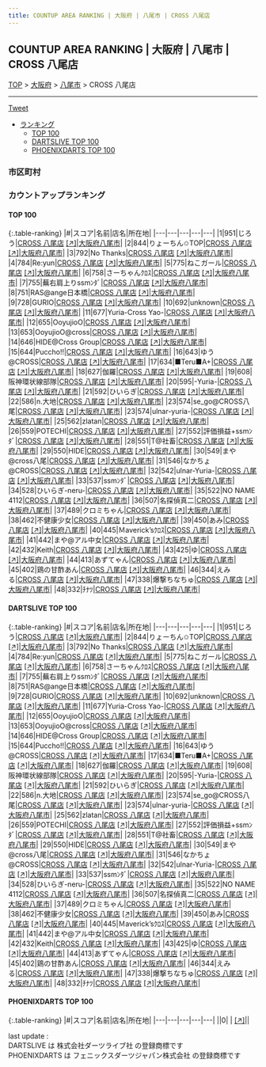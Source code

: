 ```yaml
---
title: COUNTUP AREA RANKING | 大阪府 | 八尾市 | CROSS 八尾店
---
```

## COUNTUP AREA RANKING | 大阪府 | 八尾市 | CROSS 八尾店

[TOP](/darts/rank/) > [大阪府](/darts/rank/大阪府/) > [八尾市](/darts/rank/大阪府/八尾市/) > CROSS 八尾店

___

<a href="https://twitter.com/share?ref_src=twsrc%5Etfw" data-text="COUNTUP AREA RANKING | 大阪府八尾市CROSS 八尾店" class="twitter-share-button" data-hashtags="DARTSLIVE,PHOENIXDARTS,darts,ダーツ" data-show-count="false">Tweet</a>

* [ランキング](#カウントアップランキング)
    * [TOP 100](#top-100)
    * [DARTSLIVE TOP 100](#dartslive-top-100)
    * [PHOENIXDARTS TOP 100](#phoenixdarts-top-100)

### 市区町村

<ul>

</ul>

### カウントアップランキング

#### TOP 100



{:.table-ranking}
|#|スコア|名前|店名|所在地|
|---|---|---|---|---|
|1|951|<span class="rank-name-dl">じろう</span>|<a href="/darts/rank/shops/3f2dcb19a6d43828a3f63593b5358cc4.html">CROSS 八尾店</a> <a href="https://search.dartslive.com/jp/shop/3f2dcb19a6d43828a3f63593b5358cc4">[↗]</a>|<a href="/darts/rank/大阪府/八尾市">大阪府八尾市</a>|
|2|844|<span class="rank-name-dl">りょーちん✩TOP</span>|<a href="/darts/rank/shops/3f2dcb19a6d43828a3f63593b5358cc4.html">CROSS 八尾店</a> <a href="https://search.dartslive.com/jp/shop/3f2dcb19a6d43828a3f63593b5358cc4">[↗]</a>|<a href="/darts/rank/大阪府/八尾市">大阪府八尾市</a>|
|3|792|<span class="rank-name-dl">No Thanks</span>|<a href="/darts/rank/shops/3f2dcb19a6d43828a3f63593b5358cc4.html">CROSS 八尾店</a> <a href="https://search.dartslive.com/jp/shop/3f2dcb19a6d43828a3f63593b5358cc4">[↗]</a>|<a href="/darts/rank/大阪府/八尾市">大阪府八尾市</a>|
|4|784|<span class="rank-name-dl">Re:yun</span>|<a href="/darts/rank/shops/3f2dcb19a6d43828a3f63593b5358cc4.html">CROSS 八尾店</a> <a href="https://search.dartslive.com/jp/shop/3f2dcb19a6d43828a3f63593b5358cc4">[↗]</a>|<a href="/darts/rank/大阪府/八尾市">大阪府八尾市</a>|
|5|775|<span class="rank-name-dl">ねこガール</span>|<a href="/darts/rank/shops/3f2dcb19a6d43828a3f63593b5358cc4.html">CROSS 八尾店</a> <a href="https://search.dartslive.com/jp/shop/3f2dcb19a6d43828a3f63593b5358cc4">[↗]</a>|<a href="/darts/rank/大阪府/八尾市">大阪府八尾市</a>|
|6|758|<span class="rank-name-dl">さーちゃんｸﾛｽ</span>|<a href="/darts/rank/shops/3f2dcb19a6d43828a3f63593b5358cc4.html">CROSS 八尾店</a> <a href="https://search.dartslive.com/jp/shop/3f2dcb19a6d43828a3f63593b5358cc4">[↗]</a>|<a href="/darts/rank/大阪府/八尾市">大阪府八尾市</a>|
|7|755|<span class="rank-name-dl">蕪右肩上りssmﾝﾀﾞ</span>|<a href="/darts/rank/shops/3f2dcb19a6d43828a3f63593b5358cc4.html">CROSS 八尾店</a> <a href="https://search.dartslive.com/jp/shop/3f2dcb19a6d43828a3f63593b5358cc4">[↗]</a>|<a href="/darts/rank/大阪府/八尾市">大阪府八尾市</a>|
|8|751|<span class="rank-name-dl">RAS@ange日本橋</span>|<a href="/darts/rank/shops/3f2dcb19a6d43828a3f63593b5358cc4.html">CROSS 八尾店</a> <a href="https://search.dartslive.com/jp/shop/3f2dcb19a6d43828a3f63593b5358cc4">[↗]</a>|<a href="/darts/rank/大阪府/八尾市">大阪府八尾市</a>|
|9|728|<span class="rank-name-dl">GURIO</span>|<a href="/darts/rank/shops/3f2dcb19a6d43828a3f63593b5358cc4.html">CROSS 八尾店</a> <a href="https://search.dartslive.com/jp/shop/3f2dcb19a6d43828a3f63593b5358cc4">[↗]</a>|<a href="/darts/rank/大阪府/八尾市">大阪府八尾市</a>|
|10|692|<span class="rank-name-dl">unknown</span>|<a href="/darts/rank/shops/3f2dcb19a6d43828a3f63593b5358cc4.html">CROSS 八尾店</a> <a href="https://search.dartslive.com/jp/shop/3f2dcb19a6d43828a3f63593b5358cc4">[↗]</a>|<a href="/darts/rank/大阪府/八尾市">大阪府八尾市</a>|
|11|677|<span class="rank-name-dl">Yuria-Cross Yao-</span>|<a href="/darts/rank/shops/3f2dcb19a6d43828a3f63593b5358cc4.html">CROSS 八尾店</a> <a href="https://search.dartslive.com/jp/shop/3f2dcb19a6d43828a3f63593b5358cc4">[↗]</a>|<a href="/darts/rank/大阪府/八尾市">大阪府八尾市</a>|
|12|655|<span class="rank-name-dl">OoyujioO</span>|<a href="/darts/rank/shops/3f2dcb19a6d43828a3f63593b5358cc4.html">CROSS 八尾店</a> <a href="https://search.dartslive.com/jp/shop/3f2dcb19a6d43828a3f63593b5358cc4">[↗]</a>|<a href="/darts/rank/大阪府/八尾市">大阪府八尾市</a>|
|13|653|<span class="rank-name-dl">OoyujioO@cross</span>|<a href="/darts/rank/shops/3f2dcb19a6d43828a3f63593b5358cc4.html">CROSS 八尾店</a> <a href="https://search.dartslive.com/jp/shop/3f2dcb19a6d43828a3f63593b5358cc4">[↗]</a>|<a href="/darts/rank/大阪府/八尾市">大阪府八尾市</a>|
|14|646|<span class="rank-name-dl">HIDE@Cross Group</span>|<a href="/darts/rank/shops/3f2dcb19a6d43828a3f63593b5358cc4.html">CROSS 八尾店</a> <a href="https://search.dartslive.com/jp/shop/3f2dcb19a6d43828a3f63593b5358cc4">[↗]</a>|<a href="/darts/rank/大阪府/八尾市">大阪府八尾市</a>|
|15|644|<span class="rank-name-dl">Puccho!!</span>|<a href="/darts/rank/shops/3f2dcb19a6d43828a3f63593b5358cc4.html">CROSS 八尾店</a> <a href="https://search.dartslive.com/jp/shop/3f2dcb19a6d43828a3f63593b5358cc4">[↗]</a>|<a href="/darts/rank/大阪府/八尾市">大阪府八尾市</a>|
|16|643|<span class="rank-name-dl">ゆう@CROSS</span>|<a href="/darts/rank/shops/3f2dcb19a6d43828a3f63593b5358cc4.html">CROSS 八尾店</a> <a href="https://search.dartslive.com/jp/shop/3f2dcb19a6d43828a3f63593b5358cc4">[↗]</a>|<a href="/darts/rank/大阪府/八尾市">大阪府八尾市</a>|
|17|634|<span class="rank-name-dl">■Teru■A+</span>|<a href="/darts/rank/shops/3f2dcb19a6d43828a3f63593b5358cc4.html">CROSS 八尾店</a> <a href="https://search.dartslive.com/jp/shop/3f2dcb19a6d43828a3f63593b5358cc4">[↗]</a>|<a href="/darts/rank/大阪府/八尾市">大阪府八尾市</a>|
|18|627|<span class="rank-name-dl">伽羅</span>|<a href="/darts/rank/shops/3f2dcb19a6d43828a3f63593b5358cc4.html">CROSS 八尾店</a> <a href="https://search.dartslive.com/jp/shop/3f2dcb19a6d43828a3f63593b5358cc4">[↗]</a>|<a href="/darts/rank/大阪府/八尾市">大阪府八尾市</a>|
|19|608|<span class="rank-name-dl">阪神環状線部隊</span>|<a href="/darts/rank/shops/3f2dcb19a6d43828a3f63593b5358cc4.html">CROSS 八尾店</a> <a href="https://search.dartslive.com/jp/shop/3f2dcb19a6d43828a3f63593b5358cc4">[↗]</a>|<a href="/darts/rank/大阪府/八尾市">大阪府八尾市</a>|
|20|595|<span class="rank-name-dl">-Yuria-</span>|<a href="/darts/rank/shops/3f2dcb19a6d43828a3f63593b5358cc4.html">CROSS 八尾店</a> <a href="https://search.dartslive.com/jp/shop/3f2dcb19a6d43828a3f63593b5358cc4">[↗]</a>|<a href="/darts/rank/大阪府/八尾市">大阪府八尾市</a>|
|21|592|<span class="rank-name-dl">ひいらぎ</span>|<a href="/darts/rank/shops/3f2dcb19a6d43828a3f63593b5358cc4.html">CROSS 八尾店</a> <a href="https://search.dartslive.com/jp/shop/3f2dcb19a6d43828a3f63593b5358cc4">[↗]</a>|<a href="/darts/rank/大阪府/八尾市">大阪府八尾市</a>|
|22|586|<span class="rank-name-dl">n.大地</span>|<a href="/darts/rank/shops/3f2dcb19a6d43828a3f63593b5358cc4.html">CROSS 八尾店</a> <a href="https://search.dartslive.com/jp/shop/3f2dcb19a6d43828a3f63593b5358cc4">[↗]</a>|<a href="/darts/rank/大阪府/八尾市">大阪府八尾市</a>|
|23|574|<span class="rank-name-dl">se_go@CROSS八尾</span>|<a href="/darts/rank/shops/3f2dcb19a6d43828a3f63593b5358cc4.html">CROSS 八尾店</a> <a href="https://search.dartslive.com/jp/shop/3f2dcb19a6d43828a3f63593b5358cc4">[↗]</a>|<a href="/darts/rank/大阪府/八尾市">大阪府八尾市</a>|
|23|574|<span class="rank-name-dl">ulnar-yuria-</span>|<a href="/darts/rank/shops/3f2dcb19a6d43828a3f63593b5358cc4.html">CROSS 八尾店</a> <a href="https://search.dartslive.com/jp/shop/3f2dcb19a6d43828a3f63593b5358cc4">[↗]</a>|<a href="/darts/rank/大阪府/八尾市">大阪府八尾市</a>|
|25|562|<span class="rank-name-dl">zlatan</span>|<a href="/darts/rank/shops/3f2dcb19a6d43828a3f63593b5358cc4.html">CROSS 八尾店</a> <a href="https://search.dartslive.com/jp/shop/3f2dcb19a6d43828a3f63593b5358cc4">[↗]</a>|<a href="/darts/rank/大阪府/八尾市">大阪府八尾市</a>|
|26|559|<span class="rank-name-dl">POTECHI</span>|<a href="/darts/rank/shops/3f2dcb19a6d43828a3f63593b5358cc4.html">CROSS 八尾店</a> <a href="https://search.dartslive.com/jp/shop/3f2dcb19a6d43828a3f63593b5358cc4">[↗]</a>|<a href="/darts/rank/大阪府/八尾市">大阪府八尾市</a>|
|27|552|<span class="rank-name-dl">評価損益+ssmﾝﾀﾞ</span>|<a href="/darts/rank/shops/3f2dcb19a6d43828a3f63593b5358cc4.html">CROSS 八尾店</a> <a href="https://search.dartslive.com/jp/shop/3f2dcb19a6d43828a3f63593b5358cc4">[↗]</a>|<a href="/darts/rank/大阪府/八尾市">大阪府八尾市</a>|
|28|551|<span class="rank-name-dl">T@社畜</span>|<a href="/darts/rank/shops/3f2dcb19a6d43828a3f63593b5358cc4.html">CROSS 八尾店</a> <a href="https://search.dartslive.com/jp/shop/3f2dcb19a6d43828a3f63593b5358cc4">[↗]</a>|<a href="/darts/rank/大阪府/八尾市">大阪府八尾市</a>|
|29|550|<span class="rank-name-dl">HIDE</span>|<a href="/darts/rank/shops/3f2dcb19a6d43828a3f63593b5358cc4.html">CROSS 八尾店</a> <a href="https://search.dartslive.com/jp/shop/3f2dcb19a6d43828a3f63593b5358cc4">[↗]</a>|<a href="/darts/rank/大阪府/八尾市">大阪府八尾市</a>|
|30|549|<span class="rank-name-dl">まや@cross八尾</span>|<a href="/darts/rank/shops/3f2dcb19a6d43828a3f63593b5358cc4.html">CROSS 八尾店</a> <a href="https://search.dartslive.com/jp/shop/3f2dcb19a6d43828a3f63593b5358cc4">[↗]</a>|<a href="/darts/rank/大阪府/八尾市">大阪府八尾市</a>|
|31|546|<span class="rank-name-dl">なかちょ@CROSS</span>|<a href="/darts/rank/shops/3f2dcb19a6d43828a3f63593b5358cc4.html">CROSS 八尾店</a> <a href="https://search.dartslive.com/jp/shop/3f2dcb19a6d43828a3f63593b5358cc4">[↗]</a>|<a href="/darts/rank/大阪府/八尾市">大阪府八尾市</a>|
|32|542|<span class="rank-name-dl">ulnar-Yuria-</span>|<a href="/darts/rank/shops/3f2dcb19a6d43828a3f63593b5358cc4.html">CROSS 八尾店</a> <a href="https://search.dartslive.com/jp/shop/3f2dcb19a6d43828a3f63593b5358cc4">[↗]</a>|<a href="/darts/rank/大阪府/八尾市">大阪府八尾市</a>|
|33|537|<span class="rank-name-dl">ssmﾝﾀﾞ</span>|<a href="/darts/rank/shops/3f2dcb19a6d43828a3f63593b5358cc4.html">CROSS 八尾店</a> <a href="https://search.dartslive.com/jp/shop/3f2dcb19a6d43828a3f63593b5358cc4">[↗]</a>|<a href="/darts/rank/大阪府/八尾市">大阪府八尾市</a>|
|34|528|<span class="rank-name-dl">ひいらぎ-neru-</span>|<a href="/darts/rank/shops/3f2dcb19a6d43828a3f63593b5358cc4.html">CROSS 八尾店</a> <a href="https://search.dartslive.com/jp/shop/3f2dcb19a6d43828a3f63593b5358cc4">[↗]</a>|<a href="/darts/rank/大阪府/八尾市">大阪府八尾市</a>|
|35|522|<span class="rank-name-dl">NO NAME 4112</span>|<a href="/darts/rank/shops/3f2dcb19a6d43828a3f63593b5358cc4.html">CROSS 八尾店</a> <a href="https://search.dartslive.com/jp/shop/3f2dcb19a6d43828a3f63593b5358cc4">[↗]</a>|<a href="/darts/rank/大阪府/八尾市">大阪府八尾市</a>|
|36|507|<span class="rank-name-dl">名探偵真二</span>|<a href="/darts/rank/shops/3f2dcb19a6d43828a3f63593b5358cc4.html">CROSS 八尾店</a> <a href="https://search.dartslive.com/jp/shop/3f2dcb19a6d43828a3f63593b5358cc4">[↗]</a>|<a href="/darts/rank/大阪府/八尾市">大阪府八尾市</a>|
|37|489|<span class="rank-name-dl">クロミちゃん</span>|<a href="/darts/rank/shops/3f2dcb19a6d43828a3f63593b5358cc4.html">CROSS 八尾店</a> <a href="https://search.dartslive.com/jp/shop/3f2dcb19a6d43828a3f63593b5358cc4">[↗]</a>|<a href="/darts/rank/大阪府/八尾市">大阪府八尾市</a>|
|38|462|<span class="rank-name-dl">不健康少女</span>|<a href="/darts/rank/shops/3f2dcb19a6d43828a3f63593b5358cc4.html">CROSS 八尾店</a> <a href="https://search.dartslive.com/jp/shop/3f2dcb19a6d43828a3f63593b5358cc4">[↗]</a>|<a href="/darts/rank/大阪府/八尾市">大阪府八尾市</a>|
|39|450|<span class="rank-name-dl">あみ</span>|<a href="/darts/rank/shops/3f2dcb19a6d43828a3f63593b5358cc4.html">CROSS 八尾店</a> <a href="https://search.dartslive.com/jp/shop/3f2dcb19a6d43828a3f63593b5358cc4">[↗]</a>|<a href="/darts/rank/大阪府/八尾市">大阪府八尾市</a>|
|40|445|<span class="rank-name-dl">Ｍaverick’sｸﾛｽ</span>|<a href="/darts/rank/shops/3f2dcb19a6d43828a3f63593b5358cc4.html">CROSS 八尾店</a> <a href="https://search.dartslive.com/jp/shop/3f2dcb19a6d43828a3f63593b5358cc4">[↗]</a>|<a href="/darts/rank/大阪府/八尾市">大阪府八尾市</a>|
|41|442|<span class="rank-name-dl">まや@アル中女</span>|<a href="/darts/rank/shops/3f2dcb19a6d43828a3f63593b5358cc4.html">CROSS 八尾店</a> <a href="https://search.dartslive.com/jp/shop/3f2dcb19a6d43828a3f63593b5358cc4">[↗]</a>|<a href="/darts/rank/大阪府/八尾市">大阪府八尾市</a>|
|42|432|<span class="rank-name-dl">Keith</span>|<a href="/darts/rank/shops/3f2dcb19a6d43828a3f63593b5358cc4.html">CROSS 八尾店</a> <a href="https://search.dartslive.com/jp/shop/3f2dcb19a6d43828a3f63593b5358cc4">[↗]</a>|<a href="/darts/rank/大阪府/八尾市">大阪府八尾市</a>|
|43|425|<span class="rank-name-dl">ゆ</span>|<a href="/darts/rank/shops/3f2dcb19a6d43828a3f63593b5358cc4.html">CROSS 八尾店</a> <a href="https://search.dartslive.com/jp/shop/3f2dcb19a6d43828a3f63593b5358cc4">[↗]</a>|<a href="/darts/rank/大阪府/八尾市">大阪府八尾市</a>|
|44|413|<span class="rank-name-dl">あずてゃん</span>|<a href="/darts/rank/shops/3f2dcb19a6d43828a3f63593b5358cc4.html">CROSS 八尾店</a> <a href="https://search.dartslive.com/jp/shop/3f2dcb19a6d43828a3f63593b5358cc4">[↗]</a>|<a href="/darts/rank/大阪府/八尾市">大阪府八尾市</a>|
|45|402|<span class="rank-name-dl">鶏の甘酢あん</span>|<a href="/darts/rank/shops/3f2dcb19a6d43828a3f63593b5358cc4.html">CROSS 八尾店</a> <a href="https://search.dartslive.com/jp/shop/3f2dcb19a6d43828a3f63593b5358cc4">[↗]</a>|<a href="/darts/rank/大阪府/八尾市">大阪府八尾市</a>|
|46|344|<span class="rank-name-dl">えみる</span>|<a href="/darts/rank/shops/3f2dcb19a6d43828a3f63593b5358cc4.html">CROSS 八尾店</a> <a href="https://search.dartslive.com/jp/shop/3f2dcb19a6d43828a3f63593b5358cc4">[↗]</a>|<a href="/darts/rank/大阪府/八尾市">大阪府八尾市</a>|
|47|338|<span class="rank-name-dl">爆撃ちなちゅ</span>|<a href="/darts/rank/shops/3f2dcb19a6d43828a3f63593b5358cc4.html">CROSS 八尾店</a> <a href="https://search.dartslive.com/jp/shop/3f2dcb19a6d43828a3f63593b5358cc4">[↗]</a>|<a href="/darts/rank/大阪府/八尾市">大阪府八尾市</a>|
|48|332|<span class="rank-name-dl">ﾁﾅﾂ</span>|<a href="/darts/rank/shops/3f2dcb19a6d43828a3f63593b5358cc4.html">CROSS 八尾店</a> <a href="https://search.dartslive.com/jp/shop/3f2dcb19a6d43828a3f63593b5358cc4">[↗]</a>|<a href="/darts/rank/大阪府/八尾市">大阪府八尾市</a>|


#### DARTSLIVE TOP 100



{:.table-ranking}
|#|スコア|名前|店名|所在地|
|---|---|---|---|---|
|1|951|<span class="rank-name-dl">じろう</span>|<a href="/darts/rank/shops/3f2dcb19a6d43828a3f63593b5358cc4.html">CROSS 八尾店</a> <a href="https://search.dartslive.com/jp/shop/3f2dcb19a6d43828a3f63593b5358cc4">[↗]</a>|<a href="/darts/rank/大阪府/八尾市">大阪府八尾市</a>|
|2|844|<span class="rank-name-dl">りょーちん✩TOP</span>|<a href="/darts/rank/shops/3f2dcb19a6d43828a3f63593b5358cc4.html">CROSS 八尾店</a> <a href="https://search.dartslive.com/jp/shop/3f2dcb19a6d43828a3f63593b5358cc4">[↗]</a>|<a href="/darts/rank/大阪府/八尾市">大阪府八尾市</a>|
|3|792|<span class="rank-name-dl">No Thanks</span>|<a href="/darts/rank/shops/3f2dcb19a6d43828a3f63593b5358cc4.html">CROSS 八尾店</a> <a href="https://search.dartslive.com/jp/shop/3f2dcb19a6d43828a3f63593b5358cc4">[↗]</a>|<a href="/darts/rank/大阪府/八尾市">大阪府八尾市</a>|
|4|784|<span class="rank-name-dl">Re:yun</span>|<a href="/darts/rank/shops/3f2dcb19a6d43828a3f63593b5358cc4.html">CROSS 八尾店</a> <a href="https://search.dartslive.com/jp/shop/3f2dcb19a6d43828a3f63593b5358cc4">[↗]</a>|<a href="/darts/rank/大阪府/八尾市">大阪府八尾市</a>|
|5|775|<span class="rank-name-dl">ねこガール</span>|<a href="/darts/rank/shops/3f2dcb19a6d43828a3f63593b5358cc4.html">CROSS 八尾店</a> <a href="https://search.dartslive.com/jp/shop/3f2dcb19a6d43828a3f63593b5358cc4">[↗]</a>|<a href="/darts/rank/大阪府/八尾市">大阪府八尾市</a>|
|6|758|<span class="rank-name-dl">さーちゃんｸﾛｽ</span>|<a href="/darts/rank/shops/3f2dcb19a6d43828a3f63593b5358cc4.html">CROSS 八尾店</a> <a href="https://search.dartslive.com/jp/shop/3f2dcb19a6d43828a3f63593b5358cc4">[↗]</a>|<a href="/darts/rank/大阪府/八尾市">大阪府八尾市</a>|
|7|755|<span class="rank-name-dl">蕪右肩上りssmﾝﾀﾞ</span>|<a href="/darts/rank/shops/3f2dcb19a6d43828a3f63593b5358cc4.html">CROSS 八尾店</a> <a href="https://search.dartslive.com/jp/shop/3f2dcb19a6d43828a3f63593b5358cc4">[↗]</a>|<a href="/darts/rank/大阪府/八尾市">大阪府八尾市</a>|
|8|751|<span class="rank-name-dl">RAS@ange日本橋</span>|<a href="/darts/rank/shops/3f2dcb19a6d43828a3f63593b5358cc4.html">CROSS 八尾店</a> <a href="https://search.dartslive.com/jp/shop/3f2dcb19a6d43828a3f63593b5358cc4">[↗]</a>|<a href="/darts/rank/大阪府/八尾市">大阪府八尾市</a>|
|9|728|<span class="rank-name-dl">GURIO</span>|<a href="/darts/rank/shops/3f2dcb19a6d43828a3f63593b5358cc4.html">CROSS 八尾店</a> <a href="https://search.dartslive.com/jp/shop/3f2dcb19a6d43828a3f63593b5358cc4">[↗]</a>|<a href="/darts/rank/大阪府/八尾市">大阪府八尾市</a>|
|10|692|<span class="rank-name-dl">unknown</span>|<a href="/darts/rank/shops/3f2dcb19a6d43828a3f63593b5358cc4.html">CROSS 八尾店</a> <a href="https://search.dartslive.com/jp/shop/3f2dcb19a6d43828a3f63593b5358cc4">[↗]</a>|<a href="/darts/rank/大阪府/八尾市">大阪府八尾市</a>|
|11|677|<span class="rank-name-dl">Yuria-Cross Yao-</span>|<a href="/darts/rank/shops/3f2dcb19a6d43828a3f63593b5358cc4.html">CROSS 八尾店</a> <a href="https://search.dartslive.com/jp/shop/3f2dcb19a6d43828a3f63593b5358cc4">[↗]</a>|<a href="/darts/rank/大阪府/八尾市">大阪府八尾市</a>|
|12|655|<span class="rank-name-dl">OoyujioO</span>|<a href="/darts/rank/shops/3f2dcb19a6d43828a3f63593b5358cc4.html">CROSS 八尾店</a> <a href="https://search.dartslive.com/jp/shop/3f2dcb19a6d43828a3f63593b5358cc4">[↗]</a>|<a href="/darts/rank/大阪府/八尾市">大阪府八尾市</a>|
|13|653|<span class="rank-name-dl">OoyujioO@cross</span>|<a href="/darts/rank/shops/3f2dcb19a6d43828a3f63593b5358cc4.html">CROSS 八尾店</a> <a href="https://search.dartslive.com/jp/shop/3f2dcb19a6d43828a3f63593b5358cc4">[↗]</a>|<a href="/darts/rank/大阪府/八尾市">大阪府八尾市</a>|
|14|646|<span class="rank-name-dl">HIDE@Cross Group</span>|<a href="/darts/rank/shops/3f2dcb19a6d43828a3f63593b5358cc4.html">CROSS 八尾店</a> <a href="https://search.dartslive.com/jp/shop/3f2dcb19a6d43828a3f63593b5358cc4">[↗]</a>|<a href="/darts/rank/大阪府/八尾市">大阪府八尾市</a>|
|15|644|<span class="rank-name-dl">Puccho!!</span>|<a href="/darts/rank/shops/3f2dcb19a6d43828a3f63593b5358cc4.html">CROSS 八尾店</a> <a href="https://search.dartslive.com/jp/shop/3f2dcb19a6d43828a3f63593b5358cc4">[↗]</a>|<a href="/darts/rank/大阪府/八尾市">大阪府八尾市</a>|
|16|643|<span class="rank-name-dl">ゆう@CROSS</span>|<a href="/darts/rank/shops/3f2dcb19a6d43828a3f63593b5358cc4.html">CROSS 八尾店</a> <a href="https://search.dartslive.com/jp/shop/3f2dcb19a6d43828a3f63593b5358cc4">[↗]</a>|<a href="/darts/rank/大阪府/八尾市">大阪府八尾市</a>|
|17|634|<span class="rank-name-dl">■Teru■A+</span>|<a href="/darts/rank/shops/3f2dcb19a6d43828a3f63593b5358cc4.html">CROSS 八尾店</a> <a href="https://search.dartslive.com/jp/shop/3f2dcb19a6d43828a3f63593b5358cc4">[↗]</a>|<a href="/darts/rank/大阪府/八尾市">大阪府八尾市</a>|
|18|627|<span class="rank-name-dl">伽羅</span>|<a href="/darts/rank/shops/3f2dcb19a6d43828a3f63593b5358cc4.html">CROSS 八尾店</a> <a href="https://search.dartslive.com/jp/shop/3f2dcb19a6d43828a3f63593b5358cc4">[↗]</a>|<a href="/darts/rank/大阪府/八尾市">大阪府八尾市</a>|
|19|608|<span class="rank-name-dl">阪神環状線部隊</span>|<a href="/darts/rank/shops/3f2dcb19a6d43828a3f63593b5358cc4.html">CROSS 八尾店</a> <a href="https://search.dartslive.com/jp/shop/3f2dcb19a6d43828a3f63593b5358cc4">[↗]</a>|<a href="/darts/rank/大阪府/八尾市">大阪府八尾市</a>|
|20|595|<span class="rank-name-dl">-Yuria-</span>|<a href="/darts/rank/shops/3f2dcb19a6d43828a3f63593b5358cc4.html">CROSS 八尾店</a> <a href="https://search.dartslive.com/jp/shop/3f2dcb19a6d43828a3f63593b5358cc4">[↗]</a>|<a href="/darts/rank/大阪府/八尾市">大阪府八尾市</a>|
|21|592|<span class="rank-name-dl">ひいらぎ</span>|<a href="/darts/rank/shops/3f2dcb19a6d43828a3f63593b5358cc4.html">CROSS 八尾店</a> <a href="https://search.dartslive.com/jp/shop/3f2dcb19a6d43828a3f63593b5358cc4">[↗]</a>|<a href="/darts/rank/大阪府/八尾市">大阪府八尾市</a>|
|22|586|<span class="rank-name-dl">n.大地</span>|<a href="/darts/rank/shops/3f2dcb19a6d43828a3f63593b5358cc4.html">CROSS 八尾店</a> <a href="https://search.dartslive.com/jp/shop/3f2dcb19a6d43828a3f63593b5358cc4">[↗]</a>|<a href="/darts/rank/大阪府/八尾市">大阪府八尾市</a>|
|23|574|<span class="rank-name-dl">se_go@CROSS八尾</span>|<a href="/darts/rank/shops/3f2dcb19a6d43828a3f63593b5358cc4.html">CROSS 八尾店</a> <a href="https://search.dartslive.com/jp/shop/3f2dcb19a6d43828a3f63593b5358cc4">[↗]</a>|<a href="/darts/rank/大阪府/八尾市">大阪府八尾市</a>|
|23|574|<span class="rank-name-dl">ulnar-yuria-</span>|<a href="/darts/rank/shops/3f2dcb19a6d43828a3f63593b5358cc4.html">CROSS 八尾店</a> <a href="https://search.dartslive.com/jp/shop/3f2dcb19a6d43828a3f63593b5358cc4">[↗]</a>|<a href="/darts/rank/大阪府/八尾市">大阪府八尾市</a>|
|25|562|<span class="rank-name-dl">zlatan</span>|<a href="/darts/rank/shops/3f2dcb19a6d43828a3f63593b5358cc4.html">CROSS 八尾店</a> <a href="https://search.dartslive.com/jp/shop/3f2dcb19a6d43828a3f63593b5358cc4">[↗]</a>|<a href="/darts/rank/大阪府/八尾市">大阪府八尾市</a>|
|26|559|<span class="rank-name-dl">POTECHI</span>|<a href="/darts/rank/shops/3f2dcb19a6d43828a3f63593b5358cc4.html">CROSS 八尾店</a> <a href="https://search.dartslive.com/jp/shop/3f2dcb19a6d43828a3f63593b5358cc4">[↗]</a>|<a href="/darts/rank/大阪府/八尾市">大阪府八尾市</a>|
|27|552|<span class="rank-name-dl">評価損益+ssmﾝﾀﾞ</span>|<a href="/darts/rank/shops/3f2dcb19a6d43828a3f63593b5358cc4.html">CROSS 八尾店</a> <a href="https://search.dartslive.com/jp/shop/3f2dcb19a6d43828a3f63593b5358cc4">[↗]</a>|<a href="/darts/rank/大阪府/八尾市">大阪府八尾市</a>|
|28|551|<span class="rank-name-dl">T@社畜</span>|<a href="/darts/rank/shops/3f2dcb19a6d43828a3f63593b5358cc4.html">CROSS 八尾店</a> <a href="https://search.dartslive.com/jp/shop/3f2dcb19a6d43828a3f63593b5358cc4">[↗]</a>|<a href="/darts/rank/大阪府/八尾市">大阪府八尾市</a>|
|29|550|<span class="rank-name-dl">HIDE</span>|<a href="/darts/rank/shops/3f2dcb19a6d43828a3f63593b5358cc4.html">CROSS 八尾店</a> <a href="https://search.dartslive.com/jp/shop/3f2dcb19a6d43828a3f63593b5358cc4">[↗]</a>|<a href="/darts/rank/大阪府/八尾市">大阪府八尾市</a>|
|30|549|<span class="rank-name-dl">まや@cross八尾</span>|<a href="/darts/rank/shops/3f2dcb19a6d43828a3f63593b5358cc4.html">CROSS 八尾店</a> <a href="https://search.dartslive.com/jp/shop/3f2dcb19a6d43828a3f63593b5358cc4">[↗]</a>|<a href="/darts/rank/大阪府/八尾市">大阪府八尾市</a>|
|31|546|<span class="rank-name-dl">なかちょ@CROSS</span>|<a href="/darts/rank/shops/3f2dcb19a6d43828a3f63593b5358cc4.html">CROSS 八尾店</a> <a href="https://search.dartslive.com/jp/shop/3f2dcb19a6d43828a3f63593b5358cc4">[↗]</a>|<a href="/darts/rank/大阪府/八尾市">大阪府八尾市</a>|
|32|542|<span class="rank-name-dl">ulnar-Yuria-</span>|<a href="/darts/rank/shops/3f2dcb19a6d43828a3f63593b5358cc4.html">CROSS 八尾店</a> <a href="https://search.dartslive.com/jp/shop/3f2dcb19a6d43828a3f63593b5358cc4">[↗]</a>|<a href="/darts/rank/大阪府/八尾市">大阪府八尾市</a>|
|33|537|<span class="rank-name-dl">ssmﾝﾀﾞ</span>|<a href="/darts/rank/shops/3f2dcb19a6d43828a3f63593b5358cc4.html">CROSS 八尾店</a> <a href="https://search.dartslive.com/jp/shop/3f2dcb19a6d43828a3f63593b5358cc4">[↗]</a>|<a href="/darts/rank/大阪府/八尾市">大阪府八尾市</a>|
|34|528|<span class="rank-name-dl">ひいらぎ-neru-</span>|<a href="/darts/rank/shops/3f2dcb19a6d43828a3f63593b5358cc4.html">CROSS 八尾店</a> <a href="https://search.dartslive.com/jp/shop/3f2dcb19a6d43828a3f63593b5358cc4">[↗]</a>|<a href="/darts/rank/大阪府/八尾市">大阪府八尾市</a>|
|35|522|<span class="rank-name-dl">NO NAME 4112</span>|<a href="/darts/rank/shops/3f2dcb19a6d43828a3f63593b5358cc4.html">CROSS 八尾店</a> <a href="https://search.dartslive.com/jp/shop/3f2dcb19a6d43828a3f63593b5358cc4">[↗]</a>|<a href="/darts/rank/大阪府/八尾市">大阪府八尾市</a>|
|36|507|<span class="rank-name-dl">名探偵真二</span>|<a href="/darts/rank/shops/3f2dcb19a6d43828a3f63593b5358cc4.html">CROSS 八尾店</a> <a href="https://search.dartslive.com/jp/shop/3f2dcb19a6d43828a3f63593b5358cc4">[↗]</a>|<a href="/darts/rank/大阪府/八尾市">大阪府八尾市</a>|
|37|489|<span class="rank-name-dl">クロミちゃん</span>|<a href="/darts/rank/shops/3f2dcb19a6d43828a3f63593b5358cc4.html">CROSS 八尾店</a> <a href="https://search.dartslive.com/jp/shop/3f2dcb19a6d43828a3f63593b5358cc4">[↗]</a>|<a href="/darts/rank/大阪府/八尾市">大阪府八尾市</a>|
|38|462|<span class="rank-name-dl">不健康少女</span>|<a href="/darts/rank/shops/3f2dcb19a6d43828a3f63593b5358cc4.html">CROSS 八尾店</a> <a href="https://search.dartslive.com/jp/shop/3f2dcb19a6d43828a3f63593b5358cc4">[↗]</a>|<a href="/darts/rank/大阪府/八尾市">大阪府八尾市</a>|
|39|450|<span class="rank-name-dl">あみ</span>|<a href="/darts/rank/shops/3f2dcb19a6d43828a3f63593b5358cc4.html">CROSS 八尾店</a> <a href="https://search.dartslive.com/jp/shop/3f2dcb19a6d43828a3f63593b5358cc4">[↗]</a>|<a href="/darts/rank/大阪府/八尾市">大阪府八尾市</a>|
|40|445|<span class="rank-name-dl">Ｍaverick’sｸﾛｽ</span>|<a href="/darts/rank/shops/3f2dcb19a6d43828a3f63593b5358cc4.html">CROSS 八尾店</a> <a href="https://search.dartslive.com/jp/shop/3f2dcb19a6d43828a3f63593b5358cc4">[↗]</a>|<a href="/darts/rank/大阪府/八尾市">大阪府八尾市</a>|
|41|442|<span class="rank-name-dl">まや@アル中女</span>|<a href="/darts/rank/shops/3f2dcb19a6d43828a3f63593b5358cc4.html">CROSS 八尾店</a> <a href="https://search.dartslive.com/jp/shop/3f2dcb19a6d43828a3f63593b5358cc4">[↗]</a>|<a href="/darts/rank/大阪府/八尾市">大阪府八尾市</a>|
|42|432|<span class="rank-name-dl">Keith</span>|<a href="/darts/rank/shops/3f2dcb19a6d43828a3f63593b5358cc4.html">CROSS 八尾店</a> <a href="https://search.dartslive.com/jp/shop/3f2dcb19a6d43828a3f63593b5358cc4">[↗]</a>|<a href="/darts/rank/大阪府/八尾市">大阪府八尾市</a>|
|43|425|<span class="rank-name-dl">ゆ</span>|<a href="/darts/rank/shops/3f2dcb19a6d43828a3f63593b5358cc4.html">CROSS 八尾店</a> <a href="https://search.dartslive.com/jp/shop/3f2dcb19a6d43828a3f63593b5358cc4">[↗]</a>|<a href="/darts/rank/大阪府/八尾市">大阪府八尾市</a>|
|44|413|<span class="rank-name-dl">あずてゃん</span>|<a href="/darts/rank/shops/3f2dcb19a6d43828a3f63593b5358cc4.html">CROSS 八尾店</a> <a href="https://search.dartslive.com/jp/shop/3f2dcb19a6d43828a3f63593b5358cc4">[↗]</a>|<a href="/darts/rank/大阪府/八尾市">大阪府八尾市</a>|
|45|402|<span class="rank-name-dl">鶏の甘酢あん</span>|<a href="/darts/rank/shops/3f2dcb19a6d43828a3f63593b5358cc4.html">CROSS 八尾店</a> <a href="https://search.dartslive.com/jp/shop/3f2dcb19a6d43828a3f63593b5358cc4">[↗]</a>|<a href="/darts/rank/大阪府/八尾市">大阪府八尾市</a>|
|46|344|<span class="rank-name-dl">えみる</span>|<a href="/darts/rank/shops/3f2dcb19a6d43828a3f63593b5358cc4.html">CROSS 八尾店</a> <a href="https://search.dartslive.com/jp/shop/3f2dcb19a6d43828a3f63593b5358cc4">[↗]</a>|<a href="/darts/rank/大阪府/八尾市">大阪府八尾市</a>|
|47|338|<span class="rank-name-dl">爆撃ちなちゅ</span>|<a href="/darts/rank/shops/3f2dcb19a6d43828a3f63593b5358cc4.html">CROSS 八尾店</a> <a href="https://search.dartslive.com/jp/shop/3f2dcb19a6d43828a3f63593b5358cc4">[↗]</a>|<a href="/darts/rank/大阪府/八尾市">大阪府八尾市</a>|
|48|332|<span class="rank-name-dl">ﾁﾅﾂ</span>|<a href="/darts/rank/shops/3f2dcb19a6d43828a3f63593b5358cc4.html">CROSS 八尾店</a> <a href="https://search.dartslive.com/jp/shop/3f2dcb19a6d43828a3f63593b5358cc4">[↗]</a>|<a href="/darts/rank/大阪府/八尾市">大阪府八尾市</a>|


#### PHOENIXDARTS TOP 100



{:.table-ranking}
|#|スコア|名前|店名|所在地|
|---|---|---|---|---|
||0|<span class="rank-name-dl"> </span>|<a href="/darts/rank/shops/.html"></a> <a href="">[↗]</a>|<a href="/darts/rank//"></a>|


<div class="footer border-top border-gray-light mt-5 pt-3 text-right text-gray">
    last update : <span style="font-weight: italic" id="foot_last_modified"></span><br />
    DARTSLIVE は 株式会社ダーツライブ社 の登録商標です<br />
    PHOENIXDARTS は フェニックスダーツジャパン株式会社 の登録商標です<br />
</div>

<script src="https://cdnjs.cloudflare.com/ajax/libs/jquery.tablesorter/2.31.3/js/jquery.tablesorter.min.js" integrity="sha512-qzgd5cYSZcosqpzpn7zF2ZId8f/8CHmFKZ8j7mU4OUXTNRd5g+ZHBPsgKEwoqxCtdQvExE5LprwwPAgoicguNg==" crossorigin="anonymous" referrerpolicy="no-referrer"></script>
<link rel="stylesheet" href="https://cdnjs.cloudflare.com/ajax/libs/jquery.tablesorter/2.31.3/css/theme.default.min.css" integrity="sha512-wghhOJkjQX0Lh3NSWvNKeZ0ZpNn+SPVXX1Qyc9OCaogADktxrBiBdKGDoqVUOyhStvMBmJQ8ZdMHiR3wuEq8+w==" crossorigin="anonymous" referrerpolicy="no-referrer" />
<script>
$(function() {
    $(".table-ranking").tablesorter({sortList:[[0, 0]]});
    $("#foot_last_modified").text(formatDate(new Date(document.lastModified), 'yyyy-MM-dd HH:mm:ss'));
});
</script>

<script async src="https://platform.twitter.com/widgets.js" charset="utf-8"></script>